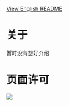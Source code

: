 [View English README](https://github.com/realYulin/realyulin.github.io/blob/main/readme_en.md)
# 关于
暂时没有想好介绍
# 页面许可
[<img src="https://i.creativecommons.org/l/by-sa/4.0/88x31.png">](https://creativecommons.org/licenses/by-sa/4.0)
